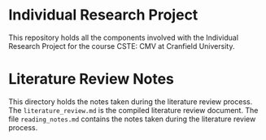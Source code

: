 # Individual Research Project

This repository holds all the components involved with the Individual Research Project for the course CSTE: CMV at Cranfield University.

# Literature Review Notes

This directory holds the notes taken during the literature review process. The `literature_review.md` is the compiled literature review document. The file `reading_notes.md` contains the notes taken during the literature review process.
